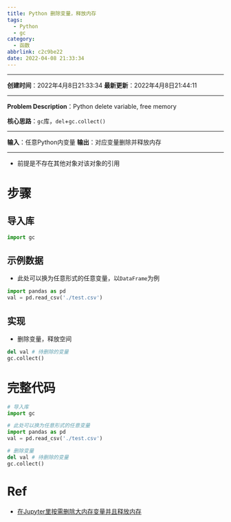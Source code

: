 ```yaml
---
title: Python 删除变量，释放内存
tags:
  - Python
  - gc
category:
  - 函数
abbrlink: c2c9be22
date: 2022-04-08 21:33:34
---
```


---

**创建时间**：2022年4月8日21:33:34
**最新更新**：2022年4月8日21:44:11

---

**Problem Description**：Python delete variable, free memory

**核心思路**：`gc`库，`del`+`gc.collect()`

---

**输入**：任意Python内变量
**输出**：对应变量删除并释放内存

---

* 前提是不存在其他对象对该对象的引用


# 步骤
## 导入库
```Python
import gc
```

## 示例数据
* 此处可以换为任意形式的任意变量，以`DataFrame`为例
```Python
import pandas as pd
val = pd.read_csv('./test.csv')
```

## 实现
* 删除变量，释放空间
```Python
del val # 待删除的变量
gc.collect()
```

# 完整代码
```Python
# 导入库
import gc

# 此处可以换为任意形式的任意变量
import pandas as pd
val = pd.read_csv('./test.csv')

# 删除变量
del val # 待删除的变量
gc.collect()
```

# Ref
* [在Jupyter里按需删除大内存变量并且释放内存](https://blog.csdn.net/qq_37966884/article/details/120195325)
